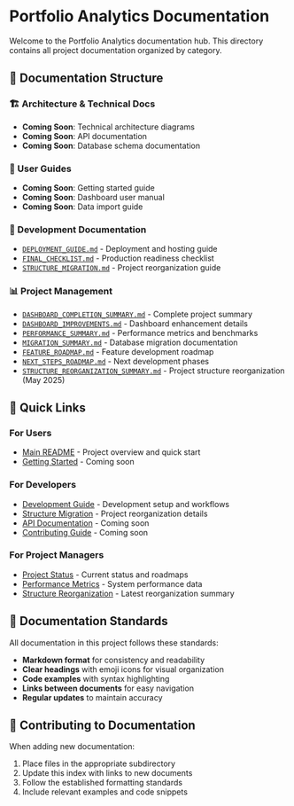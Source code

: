 # Portfolio Analytics Documentation

Welcome to the Portfolio Analytics documentation hub. This directory contains all project documentation organized by category.

## 📁 Documentation Structure

### 🏗️ Architecture & Technical Docs
- **Coming Soon**: Technical architecture diagrams
- **Coming Soon**: API documentation
- **Coming Soon**: Database schema documentation

### 👥 User Guides
- **Coming Soon**: Getting started guide
- **Coming Soon**: Dashboard user manual
- **Coming Soon**: Data import guide

### 🔧 Development Documentation
- [`DEPLOYMENT_GUIDE.md`](development/DEPLOYMENT_GUIDE.md) - Deployment and hosting guide
- [`FINAL_CHECKLIST.md`](development/FINAL_CHECKLIST.md) - Production readiness checklist
- [`STRUCTURE_MIGRATION.md`](development/STRUCTURE_MIGRATION.md) - Project reorganization guide

### 📊 Project Management
- [`DASHBOARD_COMPLETION_SUMMARY.md`](project-management/DASHBOARD_COMPLETION_SUMMARY.md) - Complete project summary
- [`DASHBOARD_IMPROVEMENTS.md`](project-management/DASHBOARD_IMPROVEMENTS.md) - Dashboard enhancement details
- [`PERFORMANCE_SUMMARY.md`](project-management/PERFORMANCE_SUMMARY.md) - Performance metrics and benchmarks
- [`MIGRATION_SUMMARY.md`](project-management/MIGRATION_SUMMARY.md) - Database migration documentation
- [`FEATURE_ROADMAP.md`](project-management/FEATURE_ROADMAP.md) - Feature development roadmap
- [`NEXT_STEPS_ROADMAP.md`](project-management/NEXT_STEPS_ROADMAP.md) - Next development phases
- [`STRUCTURE_REORGANIZATION_SUMMARY.md`](project-management/STRUCTURE_REORGANIZATION_SUMMARY.md) - Project structure reorganization (May 2025)

## 🚀 Quick Links

### For Users
- [Main README](../README.md) - Project overview and quick start
- [Getting Started](#) - Coming soon

### For Developers
- [Development Guide](development/) - Development setup and workflows
- [Structure Migration](development/STRUCTURE_MIGRATION.md) - Project reorganization details
- [API Documentation](#) - Coming soon
- [Contributing Guide](#) - Coming soon

### For Project Managers
- [Project Status](project-management/) - Current status and roadmaps
- [Performance Metrics](project-management/PERFORMANCE_SUMMARY.md) - System performance data
- [Structure Reorganization](project-management/STRUCTURE_REORGANIZATION_SUMMARY.md) - Latest reorganization summary

## 📝 Documentation Standards

All documentation in this project follows these standards:
- **Markdown format** for consistency and readability
- **Clear headings** with emoji icons for visual organization
- **Code examples** with syntax highlighting
- **Links between documents** for easy navigation
- **Regular updates** to maintain accuracy

## 🔄 Contributing to Documentation

When adding new documentation:
1. Place files in the appropriate subdirectory
2. Update this index with links to new documents
3. Follow the established formatting standards
4. Include relevant examples and code snippets 